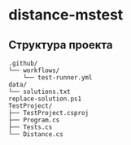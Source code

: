 # distance-mstest
## Структура проекта 
```
.github/
└── workflows/
    └── test-runner.yml
data/
└── solutions.txt
replace-solution.ps1
TestProject/
├── TestProject.csproj
├── Program.cs
├── Tests.cs
└── Distance.cs
```
